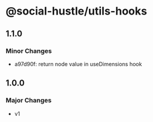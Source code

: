 # @social-hustle/utils-hooks

## 1.1.0

### Minor Changes

- a97d90f: return node value in useDimensions hook

## 1.0.0

### Major Changes

- v1
